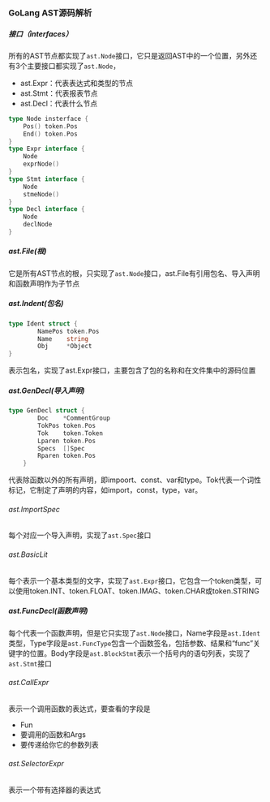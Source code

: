 ### GoLang AST源码解析

##### 接口（interfaces）

所有的AST节点都实现了`ast.Node`接口，它只是返回AST中的一个位置，另外还有3个主要接口都实现了`ast.Node`，

* ast.Expr：代表表达式和类型的节点
* ast.Stmt：代表报表节点
* ast.Decl：代表什么节点

```go
type Node insterface {
	Pos() token.Pos
	End() token.Pos
}
type Expr interface {
	Node
	exprNode()
}
type Stmt interface {
	Node
	stmeNode()
}
type Decl interface {
	Node
	declNode
}
```

##### ast.File(根)

它是所有AST节点的根，只实现了`ast.Node`接口，ast.File有引用包名、导入声明和函数声明作为子节点

##### ast.Indent(包名)

```go
type Ident struct {
		NamePos token.Pos
		Name    string
		Obj     *Object
}
```

表示包名，实现了ast.Expr接口，主要包含了包的名称和在文件集中的源码位置

##### ast.GenDecl(导入声明)

```go
type GenDecl struct {
		Doc    *CommentGroup
		TokPos token.Pos
		Tok    token.Token
		Lparen token.Pos
		Specs  []Spec
		Rparen token.Pos
	}
```

代表除函数以外的所有声明，即impoort、const、var和type。Tok代表一个词性标记，它制定了声明的内容，如import，const，type，var。

###### ast.ImportSpec

每个对应一个导入声明，实现了`ast.Spec`接口

###### ast.BasicLit

每个表示一个基本类型的文字，实现了`ast.Expr`接口，它包含一个token类型，可以使用token.INT、token.FLOAT、token.IMAG、token.CHAR或token.STRING

##### ast.FuncDecl(函数声明)

每个代表一个函数声明，但是它只实现了`ast.Node`接口，Name字段是`ast.Ident`类型，Type字段是`ast.FuncType`包含一个函数签名，包括参数、结果和“func”关键字的位置。Body字段是`ast.BlockStmt`表示一个括号内的语句列表，实现了`ast.Stmt`接口

###### ast.CallExpr

表示一个调用函数的表达式，要查看的字段是

* Fun
* 要调用的函数和Args
* 要传递给你它的参数列表

###### ast.SelectorExpr

表示一个带有选择器的表达式